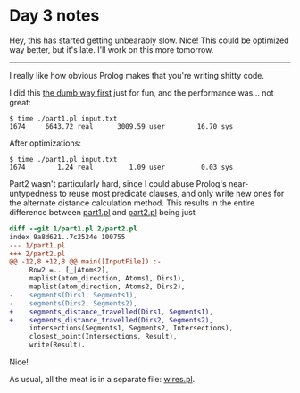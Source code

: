 # Day 3 notes

Hey, this has started getting unbearably slow. Nice!
This could be optimized way better, but it's late. I'll work on this more
tomorrow.

---

I really like how obvious Prolog makes that you're writing shitty code.

I did this [the dumb way first](https://github.com/slavfox/advent-of-code-2019/blob/14762ad29cc010c5f4009958c5376d81a491fbe0/3/part1.pl)
just for fun, and the performance was... not great:
```shell
$ time ./part1.pl input.txt
1674     6643.72 real      3009.59 user        16.70 sys
```

After optimizations:
```shell
$ time ./part1.pl input.txt
1674        1.24 real         1.09 user         0.03 sys
```

Part2 wasn't particularly hard, since I could abuse Prolog's near-untypedness to
reuse most predicate clauses, and only write new ones for the alternate distance
calculation method. This results in the entire difference between
[part1.pl](./part1.pl) and [part2.pl](./part2.pl) being just

```diff
diff --git 1/part1.pl 2/part2.pl
index 9a8d621..7c2524e 100755
--- 1/part1.pl
+++ 2/part2.pl
@@ -12,8 +12,8 @@ main([InputFile]) :-
     Row2 =.. [_|Atoms2],
     maplist(atom_direction, Atoms1, Dirs1),
     maplist(atom_direction, Atoms2, Dirs2),
-    segments(Dirs1, Segments1),
-    segments(Dirs2, Segments2),
+    segments_distance_travelled(Dirs1, Segments1),
+    segments_distance_travelled(Dirs2, Segments2),
     intersections(Segments1, Segments2, Intersections),
     closest_point(Intersections, Result),
     write(Result).
```

Nice!

As usual, all the meat is in a separate file: [wires.pl](./wires.pl).
